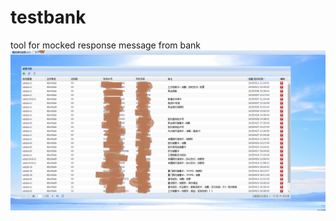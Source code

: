 # testbank
tool for mocked response message from bank
![image](https://github.com/Gnail-nehc/testbank/blob/master/screenshot.png)
